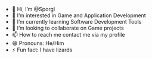 - 👋 Hi, I’m @Sporgl
- 👀 I’m interested in Game and Application Development  
- 🌱 I’m currently learning Software Development Tools
- 💞️ I’m looking to collaborate on Game projects
- 📫 How to reach me contact me via my profile
- 😄 Pronouns: He/Him
- ⚡ Fun fact: I have lizards
